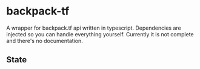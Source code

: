 # backpack-tf
A wrapper for backpack.tf api written in typescript. Dependencies are injected so you can handle everything yourself.
Currently it is not complete and there's no documentation.

## State
